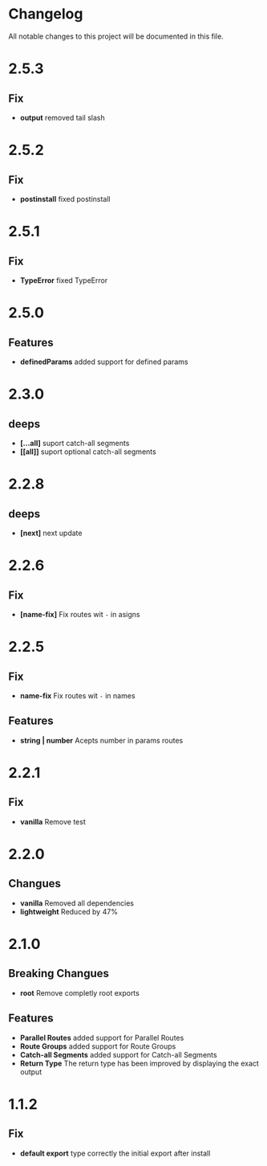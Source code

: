 # Changelog

All notable changes to this project will be documented in this file.

# 2.5.3

## Fix

-   **output** removed tail slash

# 2.5.2

## Fix

-   **postinstall** fixed postinstall

# 2.5.1

## Fix

-   **TypeError** fixed TypeError

# 2.5.0

## Features

-   **definedParams** added support for defined params

# 2.3.0

## deeps

-   **\[...all]** suport catch-all segments
-   **\[\[all]]** suport optional catch-all segments

# 2.2.8

## deeps

-   **\[next]** next update

# 2.2.6

## Fix

-   **\[name-fix]** Fix routes wit `-` in asigns

# 2.2.5

## Fix

-   **name-fix** Fix routes wit `-` in names

## Features

-   **string | number** Acepts number in params routes

# 2.2.1

## Fix

-   **vanilla** Remove test

# 2.2.0

## Changues

-   **vanilla** Removed all dependencies
-   **lightweight** Reduced by 47%

# 2.1.0

## Breaking Changues

-   **root** Remove completly root exports

## Features

-   **Parallel Routes** added support for Parallel Routes
-   **Route Groups** added support for Route Groups
-   **Catch-all Segments** added support for Catch-all Segments
-   **Return Type** The return type has been improved by displaying the exact output

# 1.1.2

## Fix

-   **default export** type correctly the initial export after install
